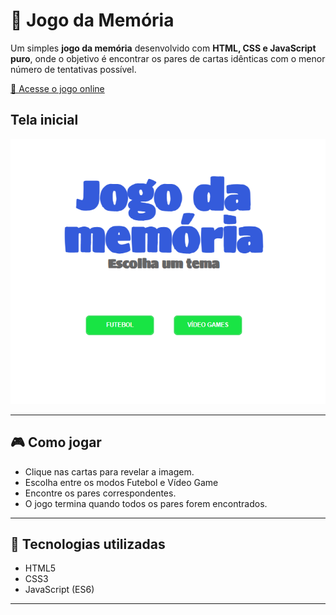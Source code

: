 # 🧠 Jogo da Memória

Um simples **jogo da memória** desenvolvido com **HTML, CSS e JavaScript puro**, onde o objetivo é encontrar os pares de cartas idênticas com o menor número de tentativas possível.

[🔗 Acesse o jogo online](https://jogo-da-memoria-khw4.onrender.com/)

## Tela inicial
![Tela inicial](./images/Capturar.PNG)

---

## 🎮 Como jogar

- Clique nas cartas para revelar a imagem.
- Escolha entre os modos Futebol e Vídeo Game
- Encontre os pares correspondentes.
- O jogo termina quando todos os pares forem encontrados.

---

## 🚀 Tecnologias utilizadas

- HTML5
- CSS3
- JavaScript (ES6)

---
